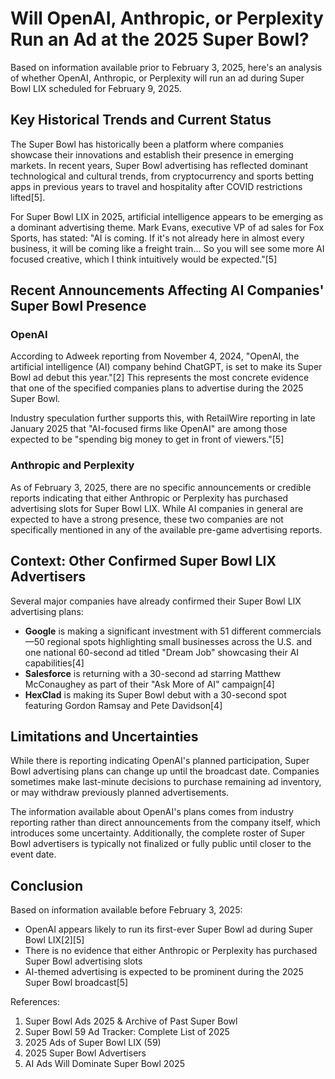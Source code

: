 # Will OpenAI, Anthropic, or Perplexity Run an Ad at the 2025 Super Bowl?

Based on information available prior to February 3, 2025, here's an analysis of whether OpenAI, Anthropic, or Perplexity will run an ad during Super Bowl LIX scheduled for February 9, 2025.

## Key Historical Trends and Current Status

The Super Bowl has historically been a platform where companies showcase their innovations and establish their presence in emerging markets. In recent years, Super Bowl advertising has reflected dominant technological and cultural trends, from cryptocurrency and sports betting apps in previous years to travel and hospitality after COVID restrictions lifted[5].

For Super Bowl LIX in 2025, artificial intelligence appears to be emerging as a dominant advertising theme. Mark Evans, executive VP of ad sales for Fox Sports, has stated: "AI is coming. If it's not already here in almost every business, it will be coming like a freight train... So you will see some more AI focused creative, which I think intuitively would be expected."[5]

## Recent Announcements Affecting AI Companies' Super Bowl Presence

### OpenAI

According to Adweek reporting from November 4, 2024, "OpenAI, the artificial intelligence (AI) company behind ChatGPT, is set to make its Super Bowl ad debut this year."[2] This represents the most concrete evidence that one of the specified companies plans to advertise during the 2025 Super Bowl.

Industry speculation further supports this, with RetailWire reporting in late January 2025 that "AI-focused firms like OpenAI" are among those expected to be "spending big money to get in front of viewers."[5]

### Anthropic and Perplexity

As of February 3, 2025, there are no specific announcements or credible reports indicating that either Anthropic or Perplexity has purchased advertising slots for Super Bowl LIX. While AI companies in general are expected to have a strong presence, these two companies are not specifically mentioned in any of the available pre-game advertising reports.

## Context: Other Confirmed Super Bowl LIX Advertisers

Several major companies have already confirmed their Super Bowl LIX advertising plans:

- **Google** is making a significant investment with 51 different commercials—50 regional spots highlighting small businesses across the U.S. and one national 60-second ad titled "Dream Job" showcasing their AI capabilities[4]
- **Salesforce** is returning with a 30-second ad starring Matthew McConaughey as part of their "Ask More of AI" campaign[4]
- **HexClad** is making its Super Bowl debut with a 30-second spot featuring Gordon Ramsay and Pete Davidson[4]

## Limitations and Uncertainties

While there is reporting indicating OpenAI's planned participation, Super Bowl advertising plans can change up until the broadcast date. Companies sometimes make last-minute decisions to purchase remaining ad inventory, or may withdraw previously planned advertisements.

The information available about OpenAI's plans comes from industry reporting rather than direct announcements from the company itself, which introduces some uncertainty. Additionally, the complete roster of Super Bowl advertisers is typically not finalized or fully public until closer to the event date.

## Conclusion

Based on information available before February 3, 2025:
- OpenAI appears likely to run its first-ever Super Bowl ad during Super Bowl LIX[2][5]
- There is no evidence that either Anthropic or Perplexity has purchased Super Bowl advertising slots
- AI-themed advertising is expected to be prominent during the 2025 Super Bowl broadcast[5]

References:
1. Super Bowl Ads 2025 & Archive of Past Super Bowl
2. Super Bowl 59 Ad Tracker: Complete List of 2025
3. 2025 Ads of Super Bowl LIX (59)
4. 2025 Super Bowl Advertisers
5. AI Ads Will Dominate Super Bowl 2025
